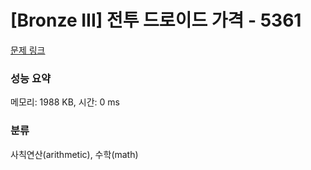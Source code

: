 # [Bronze III] 전투 드로이드 가격 - 5361 

[문제 링크](https://www.acmicpc.net/problem/5361) 

### 성능 요약

메모리: 1988 KB, 시간: 0 ms

### 분류

사칙연산(arithmetic), 수학(math)

